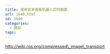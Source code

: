```yaml
---
title: 使用安卓查看机器人实时画面
url: 1640.html
id: 1640
categories:
  - 建站
tags:
---
```


http://wiki.ros.org/compressed\_image\_transport